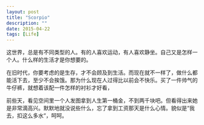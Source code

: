 ```yaml
---
layout: post
title: "Scorpio"
description: ""
date: 2015-04-22
tags: [Life]
---
```


这世界，总是有不同类型的人。有的人喜欢运动，有人喜欢静坐。自己又是怎样一个人。什么样的生活才是你想要的。

在旧时代，你要考虑的是生存，才不会顾及到生活。而现在就不一样了，做什么都能活下去，至少不会挨饿。那为什么现在人过得比以前会不快乐。买了一件帅气的牛仔裤，就想着该配一件怎样的衬衫才好看，

前些天，看见空间里一个人发图拿到人生第一桶金，不到两千块吧。但看得出来她是非常滴高兴。默默地就没说些什么，忘了拿到工资那天是什么心情。貌似是“我去，扣这么多水”，呵呵。


